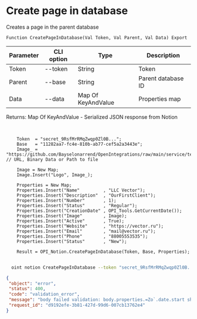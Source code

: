 ﻿---
sidebar_position: 2
---

# Create page in database
 Creates a page in the parent database



`Function CreatePageInDatabase(Val Token, Val Parent, Val Data) Export`

  | Parameter | CLI option | Type | Description |
  |-|-|-|-|
  | Token | --token | String | Token |
  | Parent | --base | String | Parent database ID |
  | Data | --data | Map Of KeyAndValue | Properties map |

  
  Returns:  Map Of KeyAndValue - Serialized JSON response from Notion

<br/>




```bsl title="Code example"
    Token  = "secret_9RsfMrRMqZwqp0Zl0B...";
    Base   = "11282aa7-fc4e-810b-ab77-cef5a2a3443e";
    Image_ = "https://github.com/Bayselonarrend/OpenIntegrations/raw/main/service/test_data/picture.jpg"; // URL, Binary Data or Path to file

    Image = New Map;
    Image.Insert("Logo", Image_);

    Properties = New Map;
    Properties.Insert("Name"         , "LLC Vector");
    Properties.Insert("Description"  , "OurFirstClient");
    Properties.Insert("Number"       , 1);
    Properties.Insert("Status"       , "Regular");
    Properties.Insert("CreationDate" , OPI_Tools.GetCurrentDate());
    Properties.Insert("Image"        , Image);
    Properties.Insert("Active"       , True);
    Properties.Insert("Website"      , "https://vector.ru");
    Properties.Insert("Email"        , "mail@vector.ru");
    Properties.Insert("Phone"        , "88005553535");
    Properties.Insert("Status"       , "New");

    Result = OPI_Notion.CreatePageInDatabase(Token, Base, Properties);
```



```sh title="CLI command example"
    
  oint notion CreatePageInDatabase --token "secret_9RsfMrRMqZwqp0Zl0B..." --base "5dd94c34fab04bff9..." --data %data%

```

```json title="Result"
{
 "object": "error",
 "status": 400,
 "code": "validation_error",
 "message": "body failed validation: body.properties.=Zo`.date.start should be a valid ISO 8601 date string, instead was `\"02.10.2024 9:40:23\"`.",
 "request_id": "d9192efe-3b81-427d-99d6-007cb13762e4"
}
```

